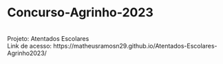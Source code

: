 # Concurso-Agrinho-2023
<br>
Projeto: Atentados Escolares
<br>
Link de acesso: https://matheusramosn29.github.io/Atentados-Escolares-Agrinho2023/
